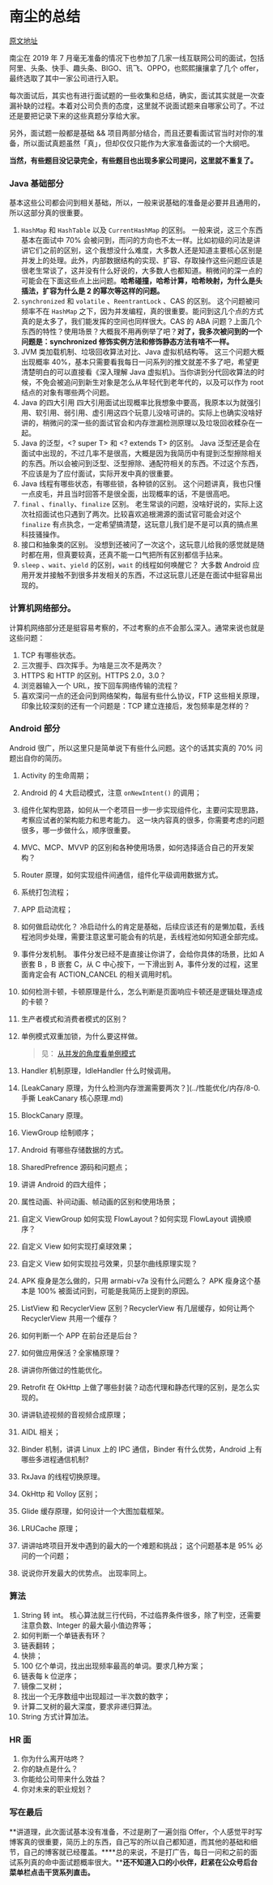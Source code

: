 # 南尘的总结

[原文地址](https://mp.weixin.qq.com/s/iY1s5ocUubj6OWDiinh8_Q)

南尘在 2019 年 7 月毫无准备的情况下也参加了几家一线互联网公司的面试，包括阿里、头条、快手、趣头条、BIGO、讯飞、OPPO，也熙熙攘攘拿了几个 offer，最终选取了其中一家公司进行入职。

每次面试后，其实也有进行面试题的一些收集和总结，确实，面试其实就是一次查漏补缺的过程。本着对公司负责的态度，这里就不说面试题来自哪家公司了。不过还是要把记录下来的这些真题分享给大家。

另外，面试题一般都是基础 && 项目两部分结合，而且还要看面试官当时对你的准备，所以面试真题虽然「真」，但却仅仅只能作为大家准备面试的一个大纲吧。

**当然，有些题目没记录完全，有些题目也出现多家公司提问，这里就不重复了。**

### Java 基础部分

基本这些公司都会问到相关基础，所以，一般来说基础的准备是必要并且通用的，所以这部分真的很重要。

1. `HashMap` 和 `HashTable` 以及 `CurrentHashMap` 的区别。
   一般来说，这三个东西基本在面试中 70% 会被问到，而问的方向也不太一样。比如初级的问法是讲讲它们之前的区别，这个我想没什么难度，大多数人还是知道主要核心区别是并发上的处理。此外，内部数据结构的实现、扩容、存取操作这些问题应该是很老生常谈了，这并没有什么好说的，大多数人也都知道。稍微问的深一点的可能会在下面这些点上出问题。**哈希碰撞，哈希计算，哈希映射，为什么是头插法，扩容为什么是 2 的幂次等这样的问题。**
2. `synchronized` 和 `volatile` 、`ReentrantLock` 、CAS 的区别。
   这个问题被问频率不在 `HashMap` 之下，因为并发编程，真的很重要。能问到这几个点的方式真的是太多了，我们能发挥的空间也同样很大。CAS 的 ABA 问题？上面几个东西的特性？使用场景？大概我不用再例举了吧？**对了，我多次被问到的一个问题是：synchronized 修饰实例方法和修饰静态方法有啥不一样。**
3. JVM 类加载机制、垃圾回收算法对比、Java 虚拟机结构等。
   这三个问题大概出现概率 40%，基本只需要看我每日一问系列的推文就差不多了吧，希望更清楚明白的可以直接看《深入理解 Java 虚拟机》。当你讲到分代回收算法的时候，不免会被追问到新生对象是怎么从年轻代到老年代的，以及可以作为 root 结点的对象有哪些两个问题。
4. Java 的四大引用
   四大引用面试出现概率比我想象中要高，我原本以为就强引用、软引用、弱引用、虚引用这四个玩意儿没啥可讲的。实际上也确实没啥好讲的，稍微问的深一些的面试官会和内存泄漏检测原理以及垃圾回收糅杂在一起。
5. Java 的泛型，<? super T> 和 <? extends T> 的区别。
   Java 泛型还是会在面试中出现的，不过几率不是很高，大概是因为我简历中有提到泛型擦除相关的东西。所以会被问到泛型、泛型擦除、通配符相关的东西。不过这个东西，不应该是为了应付面试，实际开发中真的很重要。
6. Java 线程有哪些状态，有哪些锁，各种锁的区别。
   这个问题讲真，我也只懂一点皮毛，并且当时回答不是很全面，出现概率的话，不是很高吧。
7. `final` 、`finally`、`finalize` 区别。
   老生常谈的问题，没啥好说的，实际上这次社招面试也只遇到了两次。比较喜欢追根溯源的面试官可能会对这个 `finalize` 有点执念，一定希望搞清楚，这玩意儿我们是不是可以真的搞点黑科技骚操作。
8. 接口和抽象类的区别。
   没想到还被问了一次这个，这玩意儿给我的感觉就是随时都在用，但真要较真，还真不能一口气把所有区别都信手拈来。
9. `sleep` 、`wait`、`yield` 的区别，`wait` 的线程如何唤醒它？
   大多数 Android 应用开发并接触不到很多并发相关的东西，不过这玩意儿还是在面试中挺容易出现的。

### 计算机网络部分。

计算机网络部分还是挺容易考察的，不过考察的点不会那么深入。通常来说也就是这些问题：

1. TCP 有哪些状态。
2. 三次握手、四次挥手。为啥是三次不是两次？
3. HTTPS 和 HTTP 的区别。HTTPS 2.0，3.0？
4. 浏览器输入一个 URL，按下回车网络传输的流程？
5. 喜欢深问一点的还会问到网络架构，每层有些什么协议，FTP 这些相关原理，印象比较深刻的还有一个问题是：TCP 建立连接后，发包频率是怎样的？

### Android 部分

Android 很广，所以这里只是简单说下有些什么问题。这个的话其实真的 70% 问题出自你的简历。

1. Activity 的生命周期；

2. Android 的 4 大启动模式，注意 `onNewIntent()` 的调用；

3. 组件化架构思路，如何从一个老项目一步一步实现组件化，主要问实现思路，考察应试者的架构能力和思考能力。
   这一块内容真的很多，你需要考虑的问题很多，哪一步做什么，顺序很重要。

4. MVC、MCP、MVVP 的区别和各种使用场景，如何选择适合自己的开发架构？

5. Router 原理，如何实现组件间通信，组件化平级调用数据方式。

6. 系统打包流程；

7. APP 启动流程；

8. 如何做启动优化？
   冷启动什么的肯定是基础，后续应该还有的是懒加载，丢线程池同步处理，需要注意这里可能会有的坑是，丢线程池如何知道全部完成。

9. 事件分发机制。
   事件分发已经不是直接让你讲了，会给你具体的场景，比如 A 嵌套 B ，B 嵌套 C，从 C 中心按下，一下滑出到 A，事件分发的过程，这里面肯定会有 ACTION_CANCEL 的相关调用时机。

10. 如何检测卡顿，卡顿原理是什么，怎么判断是页面响应卡顿还是逻辑处理造成的卡顿？

11. 生产者模式和消费者模式的区别？

12. 单例模式双重加锁，为什么要这样做。

    > 见： [从并发的角度看单例模式](../并发编程/从并发的角度看单例模式.md) 

13. Handler 机制原理，IdleHandler 什么时候调用。

14. [LeakCanary 原理，为什么检测内存泄漏需要两次？](../性能优化/内存/8-0. 手撕 LeakCanary 核心原理.md)

15. BlockCanary 原理。

16. ViewGroup 绘制顺序；

17. Android 有哪些存储数据的方式。

18. SharedPrefrence 源码和问题点；

19. 讲讲 Android 的四大组件；

20. 属性动画、补间动画、帧动画的区别和使用场景；

21. 自定义 ViewGroup 如何实现 FlowLayout？如何实现 FlowLayout 调换顺序？

22. 自定义 View 如何实现打桌球效果；

23. 自定义 View 如何实现拉弓效果，贝瑟尔曲线原理实现？

24. APK 瘦身是怎么做的，只用 armabi-v7a 没有什么问题么？
    APK 瘦身这个基本是 100% 被面试问到，可能是我简历上提到的原因。

25. ListView 和 RecyclerView 区别？RecyclerView 有几层缓存，如何让两个 RecyclerView 共用一个缓存？

26. 如何判断一个 APP 在前台还是后台？

27. 如何做应用保活？全家桶原理？

28. 讲讲你所做过的性能优化。

29. Retrofit 在 OkHttp 上做了哪些封装？动态代理和静态代理的区别，是怎么实现的。

30. 讲讲轨迹视频的音视频合成原理；

31. AIDL 相关；

32. Binder 机制，讲讲 Linux 上的 IPC 通信，Binder 有什么优势，Android 上有哪些多进程通信机制?

33. RxJava 的线程切换原理。

34. OkHttp 和 Volloy 区别；

35. Glide 缓存原理，如何设计一个大图加载框架。

36. LRUCache 原理；

37. 讲讲咕咚项目开发中遇到的最大的一个难题和挑战；
    这个问题基本是 95% 必问的一个问题；

38. 说说你开发最大的优势点。
    出现率同上。

### 算法

1. String 转 int。
   核心算法就三行代码，不过临界条件很多，除了判空，还需要注意负数、Integer 的最大最小值边界等；
2. 如何判断一个单链表有环？
3. 链表翻转；
4. 快排；
5. 100 亿个单词，找出出现频率最高的单词。要求几种方案；
6. 链表每 k 位逆序；
7. 镜像二叉树；
8. 找出一个无序数组中出现超过一半次数的数字；
9. 计算二叉树的最大深度，要求非递归算法。
10. String 方式计算加法。

### HR 面

1. 你为什么离开咕咚？
2. 你的缺点是什么？
3. 你能给公司带来什么效益？
4. 你对未来的职业规划？

###  

### 写在最后

**讲道理，此次面试基本没有准备，不过是刷了一遍剑指 Offer，个人感觉平时写博客真的很重要，简历上的东西，自己写的所以自己都知道，而其他的基础和细节，自己的博客就已经覆盖。****总的来说，不是打广告，每日一问和之前的面试系列真的命中面试题概率很大。****还不知道入口的小伙伴，赶紧在公众号后台菜单栏点击干货系列直击。**